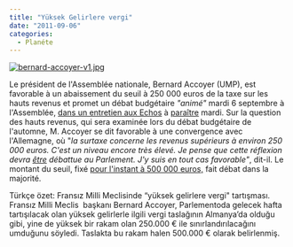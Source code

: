 ```yaml
---
title: "Yüksek Gelirlere vergi"
date: "2011-09-06"
categories: 
  - Planéte
---
```


[![bernard-accoyer-v1.jpg](/uploads/2011/09/bernard-accoyer-v1.jpg)](/uploads/2011/09/bernard-accoyer-v1.jpg "bernard-accoyer-v1.jpg")[](/uploads/2011/09/accoyer.bmp "accoyer.bmp")

Le président de l'Assemblée nationale, Bernard Accoyer (UMP), est favorable à un abaissement du seuil à 250 000 euros de la taxe sur les hauts revenus et promet un débat budgétaire _"animé"_ mardi 6 septembre à l'Assemblée, [dans un entretien aux Echos](http://www.lesechos.fr/economie-politique/politique/interview/0201611132078-plan-de-rigueur-accoyer-met-en-garde-la-majorite-214743.php) à [paraître](http://conjugaison.lemonde.fr/conjugaison/search?verb=para%C3%AEtre) mardi. Sur la question des hauts revenus, qui sera examinée lors du débat budgétaire de l'automne, M. Accoyer se dit favorable à une convergence avec l'Allemagne, où "_la surtaxe concerne les revenus supérieurs à environ 250 000 euros. C'est un niveau encore très élevé. Je pense que cette réflexion devra [être](http://conjugaison.lemonde.fr/conjugaison/search?verb=%C3%AAtre) débattue au Parlement. J'y suis en tout cas favorable"_, dit-il. Le montant du seuil, fixé [pour l'instant à 500 000 euros,](http://www.lemonde.fr/politique/article/2011/09/01/des-voix-dans-la-majorite-demandent-une-taxation-accrue-des-hauts-revenus_1566330_823448.html) fait débat dans la majorité.

Türkçe özet: Fransız Milli Meclisinde “yüksek gelirlere vergi" tartışması. Fransız Milli Meclis  başkanı Bernard Accoyer, Parlementoda gelecek hafta tartışılacak olan yüksek gelirlerle ilgili vergi taslağının Almanya’da olduğu gibi, yine de yüksek bir rakam olan 250.000 € ile sınırlandırılacağını umduğunu söyledi. Taslakta bu rakam halen 500.000 € olarak belirlenmiş.
